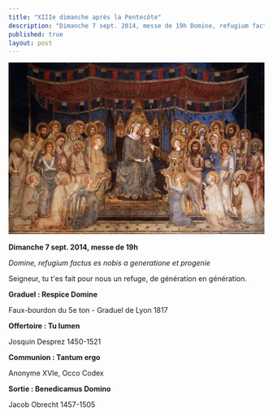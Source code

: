 ```yaml
---
title: "XIIIe dimanche après la Pentecôte"
description: "Dimanche 7 sept. 2014, messe de 19h Domine, refugium factus es nobis a generatione et progenie Seigneur, tu t'es fait pour nous un refuge, de génération en génération. Graduel : Respice Domine Faux-bourdon du 5e ton - Graduel de Lyon 1817 Offertoire :..."
published: true
layout: post
---
```



![](/images/2014-09-29-simone-martini.jpg)

**Dimanche 7 sept. 2014, messe de 19h**

*Domine, refugium factus es nobis a generatione et progenie*

Seigneur, tu t'es fait pour nous un refuge, de génération en génération.

**Graduel : Respice Domine**

Faux-bourdon du 5e ton - Graduel de Lyon 1817

**Offertoire : Tu lumen**

Josquin Desprez 1450-1521

**Communion : Tantum ergo**

Anonyme XVIe, Occo Codex

**Sortie : Benedicamus Domino**

Jacob Obrecht 1457-1505